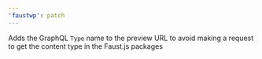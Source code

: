 ```yaml
---
'faustwp': patch
---
```


Adds the GraphQL `Type` name to the preview URL to avoid making a request to get the content type in the Faust.js packages
